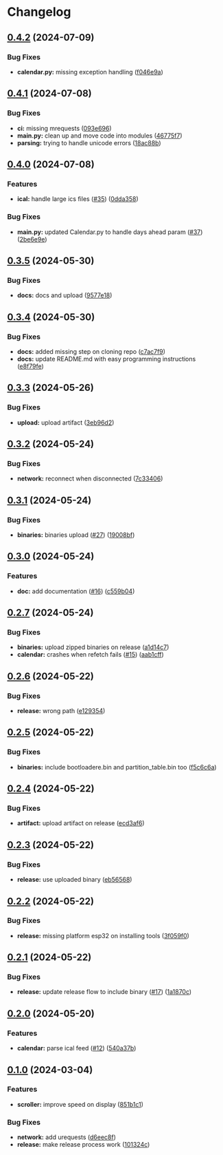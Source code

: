 # Changelog

## [0.4.2](https://github.com/stenjo/dot-matrix-calendar/compare/v0.4.1...v0.4.2) (2024-07-09)


### Bug Fixes

* **calendar.py:** missing exception handling ([f046e9a](https://github.com/stenjo/dot-matrix-calendar/commit/f046e9adbc3aaedb005bd15f74302457c8f4f646))

## [0.4.1](https://github.com/stenjo/dot-matrix-calendar/compare/v0.4.0...v0.4.1) (2024-07-08)


### Bug Fixes

* **ci:** missing mrequests ([093e696](https://github.com/stenjo/dot-matrix-calendar/commit/093e6965f4f0f65f9da3606255a008c17f580465))
* **main.py:** clean up and move code into modules ([46775f7](https://github.com/stenjo/dot-matrix-calendar/commit/46775f7d754da02ea41764254a54dca7b7bb8a79))
* **parsing:** trying to handle unicode errors ([18ac88b](https://github.com/stenjo/dot-matrix-calendar/commit/18ac88bc20ff97414dbc6a32dc8ab0e183da161d))

## [0.4.0](https://github.com/stenjo/dot-matrix-calendar/compare/v0.3.5...v0.4.0) (2024-07-08)


### Features

* **ical:** handle large ics files ([#35](https://github.com/stenjo/dot-matrix-calendar/issues/35)) ([0dda358](https://github.com/stenjo/dot-matrix-calendar/commit/0dda3589fb4dbd23b8faf7c4b0412f978c9eb8a3))


### Bug Fixes

* **main.py:** updated Calendar.py to handle days ahead param ([#37](https://github.com/stenjo/dot-matrix-calendar/issues/37)) ([2be6e9e](https://github.com/stenjo/dot-matrix-calendar/commit/2be6e9ea1485a81fbfc718aa276309b289535deb))

## [0.3.5](https://github.com/stenjo/dot-matrix-calendar/compare/v0.3.4...v0.3.5) (2024-05-30)


### Bug Fixes

* **docs:** docs and upload ([9577e18](https://github.com/stenjo/dot-matrix-calendar/commit/9577e18702ee36f149e2eea6ada90168b983be16))

## [0.3.4](https://github.com/stenjo/dot-matrix-calendar/compare/v0.3.3...v0.3.4) (2024-05-30)


### Bug Fixes

* **docs:** added missing step on cloning repo ([c7ac7f9](https://github.com/stenjo/dot-matrix-calendar/commit/c7ac7f947ab1d351df642deb5e3aef209555609d))
* **docs:** update README.md with easy programming instructions ([e8f79fe](https://github.com/stenjo/dot-matrix-calendar/commit/e8f79feb862c9ed76d05aadc3916014c71d6483e))

## [0.3.3](https://github.com/stenjo/dot-matrix-calendar/compare/v0.3.2...v0.3.3) (2024-05-26)


### Bug Fixes

* **upload:** upload artifact ([3eb96d2](https://github.com/stenjo/dot-matrix-calendar/commit/3eb96d22debdc1127a998494d53c66d306f51389))

## [0.3.2](https://github.com/stenjo/dot-matrix-calendar/compare/v0.3.1...v0.3.2) (2024-05-24)


### Bug Fixes

* **network:** reconnect when disconnected ([7c33406](https://github.com/stenjo/dot-matrix-calendar/commit/7c33406c13bbb291fc84e7de13952fd4b12fc6d5))

## [0.3.1](https://github.com/stenjo/dot-matrix-calendar/compare/v0.3.0...v0.3.1) (2024-05-24)


### Bug Fixes

* **binaries:** binaries upload ([#27](https://github.com/stenjo/dot-matrix-calendar/issues/27)) ([19008bf](https://github.com/stenjo/dot-matrix-calendar/commit/19008bf28cf99681a0a0d1bfdef4c9138fe083cf))

## [0.3.0](https://github.com/stenjo/dot-matrix-calendar/compare/v0.2.7...v0.3.0) (2024-05-24)


### Features

* **doc:** add documentation ([#16](https://github.com/stenjo/dot-matrix-calendar/issues/16)) ([c559b04](https://github.com/stenjo/dot-matrix-calendar/commit/c559b04ebf316d850ce32f03a851b48203ad63f9))

## [0.2.7](https://github.com/stenjo/dot-matrix-calendar/compare/v0.2.6...v0.2.7) (2024-05-24)


### Bug Fixes

* **binaries:** upload zipped binaries on release ([a1d14c7](https://github.com/stenjo/dot-matrix-calendar/commit/a1d14c7a60928177bd72c447e355f7a1f8fa0c47))
* **calendar:** crashes when refetch fails ([#15](https://github.com/stenjo/dot-matrix-calendar/issues/15)) ([aab1cff](https://github.com/stenjo/dot-matrix-calendar/commit/aab1cff617fc20bc3b0c41403c663b738ba74169))

## [0.2.6](https://github.com/stenjo/dot-matrix-calendar/compare/v0.2.5...v0.2.6) (2024-05-22)


### Bug Fixes

* **release:** wrong path ([e129354](https://github.com/stenjo/dot-matrix-calendar/commit/e1293543bb74d9e69327613a86572f9710e3ce3f))

## [0.2.5](https://github.com/stenjo/dot-matrix-calendar/compare/v0.2.4...v0.2.5) (2024-05-22)


### Bug Fixes

* **binaries:** include bootloadere.bin and partition_table.bin too ([f5c6c6a](https://github.com/stenjo/dot-matrix-calendar/commit/f5c6c6a1c7f814be9ad0e01e57a432da3d5009cf))

## [0.2.4](https://github.com/stenjo/dot-matrix-calendar/compare/v0.2.3...v0.2.4) (2024-05-22)


### Bug Fixes

* **artifact:** upload artifact on release ([ecd3af6](https://github.com/stenjo/dot-matrix-calendar/commit/ecd3af6d61b02ce0e60c8b0777861c8761ff3efa))

## [0.2.3](https://github.com/stenjo/dot-matrix-calendar/compare/v0.2.2...v0.2.3) (2024-05-22)


### Bug Fixes

* **release:** use uploaded binary ([eb56568](https://github.com/stenjo/dot-matrix-calendar/commit/eb5656877d758a6f53fc40ed362c7a632144c68d))

## [0.2.2](https://github.com/stenjo/dot-matrix-calendar/compare/v0.2.1...v0.2.2) (2024-05-22)


### Bug Fixes

* **release:** missing platform esp32 on installing tools ([3f059f0](https://github.com/stenjo/dot-matrix-calendar/commit/3f059f0946885efb46fc7af60dab6682b69b2018))

## [0.2.1](https://github.com/stenjo/dot-matrix-calendar/compare/v0.2.0...v0.2.1) (2024-05-22)


### Bug Fixes

* **release:** update release flow to include binary ([#17](https://github.com/stenjo/dot-matrix-calendar/issues/17)) ([1a1870c](https://github.com/stenjo/dot-matrix-calendar/commit/1a1870c712da813a45bf8fc2da4f285a2d20bd1c))

## [0.2.0](https://github.com/stenjo/dot-matrix-calendar/compare/v0.1.0...v0.2.0) (2024-05-20)


### Features

* **calendar:** parse ical feed ([#12](https://github.com/stenjo/dot-matrix-calendar/issues/12)) ([540a37b](https://github.com/stenjo/dot-matrix-calendar/commit/540a37bcd0a443d24226fdaf2bc335c9187a93e4))

## [0.1.0](https://github.com/stenjo/dot-matrix-calendar/compare/v0.0.1...v0.1.0) (2024-03-04)


### Features

* **scroller:** improve speed on display ([851b1c1](https://github.com/stenjo/dot-matrix-calendar/commit/851b1c1ab53af6287addacec06a472048375a404))


### Bug Fixes

* **network:** add urequests ([d6eec8f](https://github.com/stenjo/dot-matrix-calendar/commit/d6eec8fcd134718632fe82c00be6fb04a7b7523f))
* **release:** make release process work ([101324c](https://github.com/stenjo/dot-matrix-calendar/commit/101324cbb60d0174f9e24243166f333db92f64aa))
